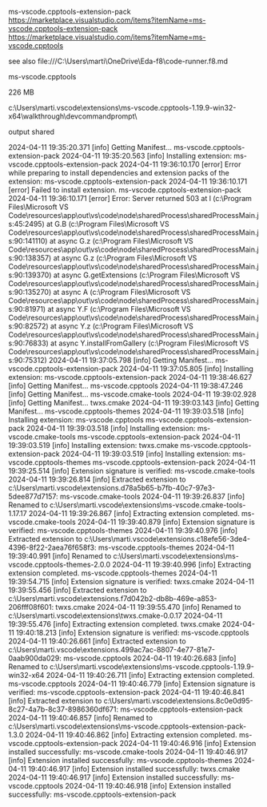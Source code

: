
ms-vscode.cpptools-extension-pack
https://marketplace.visualstudio.com/items?itemName=ms-vscode.cpptools-extension-pack
https://marketplace.visualstudio.com/items?itemName=ms-vscode.cpptools



see also
file:///C:\Users\marti\OneDrive\Eda-f8\code-runner.f8.md




ms-vscode.cpptools

226 MB

c:\Users\marti\.vscode\extensions\ms-vscode.cpptools-1.19.9-win32-x64\walkthrough\devcommandprompt\





output
shared

2024-04-11 19:35:20.371 [info] Getting Manifest... ms-vscode.cpptools-extension-pack
2024-04-11 19:35:20.563 [info] Installing extension: ms-vscode.cpptools-extension-pack
2024-04-11 19:36:10.170 [error] Error while preparing to install dependencies and extension packs of the extension: ms-vscode.cpptools-extension-pack
2024-04-11 19:36:10.171 [error] Failed to install extension. ms-vscode.cpptools-extension-pack
2024-04-11 19:36:10.171 [error] Error: Server returned 503
    at l (c:\Program Files\Microsoft VS Code\resources\app\out\vs\code\node\sharedProcess\sharedProcessMain.js:45:2495)
    at G.B (c:\Program Files\Microsoft VS Code\resources\app\out\vs\code\node\sharedProcess\sharedProcessMain.js:90:141110)
    at async G.z (c:\Program Files\Microsoft VS Code\resources\app\out\vs\code\node\sharedProcess\sharedProcessMain.js:90:138357)
    at async G.z (c:\Program Files\Microsoft VS Code\resources\app\out\vs\code\node\sharedProcess\sharedProcessMain.js:90:139370)
    at async G.getExtensions (c:\Program Files\Microsoft VS Code\resources\app\out\vs\code\node\sharedProcess\sharedProcessMain.js:90:135270)
    at async A (c:\Program Files\Microsoft VS Code\resources\app\out\vs\code\node\sharedProcess\sharedProcessMain.js:90:81971)
    at async Y.F (c:\Program Files\Microsoft VS Code\resources\app\out\vs\code\node\sharedProcess\sharedProcessMain.js:90:82572)
    at async Y.z (c:\Program Files\Microsoft VS Code\resources\app\out\vs\code\node\sharedProcess\sharedProcessMain.js:90:76833)
    at async Y.installFromGallery (c:\Program Files\Microsoft VS Code\resources\app\out\vs\code\node\sharedProcess\sharedProcessMain.js:90:75312)
2024-04-11 19:37:05.798 [info] Getting Manifest... ms-vscode.cpptools-extension-pack
2024-04-11 19:37:05.805 [info] Installing extension: ms-vscode.cpptools-extension-pack
2024-04-11 19:38:46.627 [info] Getting Manifest... ms-vscode.cpptools
2024-04-11 19:38:47.246 [info] Getting Manifest... ms-vscode.cmake-tools
2024-04-11 19:39:02.928 [info] Getting Manifest... twxs.cmake
2024-04-11 19:39:03.143 [info] Getting Manifest... ms-vscode.cpptools-themes
2024-04-11 19:39:03.518 [info] Installing extension: ms-vscode.cpptools ms-vscode.cpptools-extension-pack
2024-04-11 19:39:03.518 [info] Installing extension: ms-vscode.cmake-tools ms-vscode.cpptools-extension-pack
2024-04-11 19:39:03.519 [info] Installing extension: twxs.cmake ms-vscode.cpptools-extension-pack
2024-04-11 19:39:03.519 [info] Installing extension: ms-vscode.cpptools-themes ms-vscode.cpptools-extension-pack
2024-04-11 19:39:25.514 [info] Extension signature is verified: ms-vscode.cmake-tools
2024-04-11 19:39:26.814 [info] Extracted extension to c:\Users\marti\.vscode\extensions\.d78a5b65-b7fb-40c7-97e3-5dee877d7157: ms-vscode.cmake-tools
2024-04-11 19:39:26.837 [info] Renamed to c:\Users\marti\.vscode\extensions\ms-vscode.cmake-tools-1.17.17
2024-04-11 19:39:26.867 [info] Extracting extension completed. ms-vscode.cmake-tools
2024-04-11 19:39:40.879 [info] Extension signature is verified: ms-vscode.cpptools-themes
2024-04-11 19:39:40.976 [info] Extracted extension to c:\Users\marti\.vscode\extensions\.c18efe56-3de4-4396-8f22-2aea76f658f3: ms-vscode.cpptools-themes
2024-04-11 19:39:40.991 [info] Renamed to c:\Users\marti\.vscode\extensions\ms-vscode.cpptools-themes-2.0.0
2024-04-11 19:39:40.996 [info] Extracting extension completed. ms-vscode.cpptools-themes
2024-04-11 19:39:54.715 [info] Extension signature is verified: twxs.cmake
2024-04-11 19:39:55.456 [info] Extracted extension to c:\Users\marti\.vscode\extensions\.f7d042b2-db8b-469e-a853-206fff08f601: twxs.cmake
2024-04-11 19:39:55.470 [info] Renamed to c:\Users\marti\.vscode\extensions\twxs.cmake-0.0.17
2024-04-11 19:39:55.476 [info] Extracting extension completed. twxs.cmake
2024-04-11 19:40:18.213 [info] Extension signature is verified: ms-vscode.cpptools
2024-04-11 19:40:26.661 [info] Extracted extension to c:\Users\marti\.vscode\extensions\.499ac7ac-8807-4e77-81e7-0aab900da029: ms-vscode.cpptools
2024-04-11 19:40:26.683 [info] Renamed to c:\Users\marti\.vscode\extensions\ms-vscode.cpptools-1.19.9-win32-x64
2024-04-11 19:40:26.711 [info] Extracting extension completed. ms-vscode.cpptools
2024-04-11 19:40:46.779 [info] Extension signature is verified: ms-vscode.cpptools-extension-pack
2024-04-11 19:40:46.841 [info] Extracted extension to c:\Users\marti\.vscode\extensions\.8c0e0d95-8c27-4a7b-8c37-8986360df671: ms-vscode.cpptools-extension-pack
2024-04-11 19:40:46.857 [info] Renamed to c:\Users\marti\.vscode\extensions\ms-vscode.cpptools-extension-pack-1.3.0
2024-04-11 19:40:46.862 [info] Extracting extension completed. ms-vscode.cpptools-extension-pack
2024-04-11 19:40:46.916 [info] Extension installed successfully: ms-vscode.cmake-tools
2024-04-11 19:40:46.917 [info] Extension installed successfully: ms-vscode.cpptools-themes
2024-04-11 19:40:46.917 [info] Extension installed successfully: twxs.cmake
2024-04-11 19:40:46.917 [info] Extension installed successfully: ms-vscode.cpptools
2024-04-11 19:40:46.918 [info] Extension installed successfully: ms-vscode.cpptools-extension-pack


